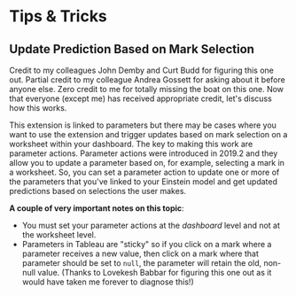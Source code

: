 # Tips & Tricks

## Update Prediction Based on Mark Selection

Credit to my colleagues John Demby and Curt Budd for figuring this one out. Partial credit to my colleague Andrea Gossett for asking about it before anyone else. Zero credit to me for totally missing the boat on this one. Now that everyone (except me) has received appropriate credit, let's discuss how this works.

This extension is linked to parameters but there may be cases where you want to use the extension and trigger updates based on mark selection on a worksheet within your dashboard. The key to making this work are parameter actions. Parameter actions were introduced in 2019.2 and they allow you to update a parameter based on, for example, selecting a mark in a worksheet. So, you can set a parameter action to update one or more of the parameters that you've linked to your Einstein model and get updated predictions based on selections the user makes.

**A couple of very important notes on this topic**:

* You must set your parameter actions at the _dashboard_ level and not at the worksheet level.
* Parameters in Tableau are "sticky" so if you click on a mark where a parameter receives a new value, then click on a mark where that parameter should be set to `null`, the parameter will retain the old, non-null value. (Thanks to Lovekesh Babbar for figuring this one out as it would have taken me forever to diagnose this!)
